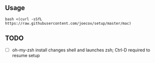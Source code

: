 ## Usage
```
bash <(curl -sSfL https://raw.githubusercontent.com/joecox/setup/master/mac)
```

## TODO
- [ ] oh-my-zsh install changes shell and launches zsh; Ctrl-D required to resume setup
